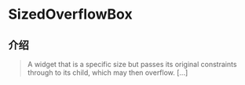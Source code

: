# SizedOverflowBox

## 介绍

> A widget that is a specific size but passes its original constraints through to its child, which may then overflow. [...]
